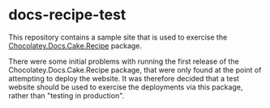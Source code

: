 # docs-recipe-test

This repository contains a sample site that is used to exercise the [Chocolatey.Docs.Cake.Recipe](https://www.nuget.org/packages/Chocolatey.Docs.Cake.Recipe/0.1.0-alpha0010) package.

There were some initial problems with running the first release of the Chocolatey.Docs.Cake.Recipe package, that were only found at the point of attempting to deploy the website.  It was therefore decided that a test website should be used to exercise the deployments via this package, rather than "testing in production".